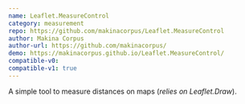 ```yaml
---
name: Leaflet.MeasureControl
category: measurement
repo: https://github.com/makinacorpus/Leaflet.MeasureControl
author: Makina Corpus
author-url: https://github.com/makinacorpus/
demo: https://makinacorpus.github.io/Leaflet.MeasureControl/
compatible-v0:
compatible-v1: true
---
```


A simple tool to measure distances on maps (*relies on Leaflet.Draw*).

